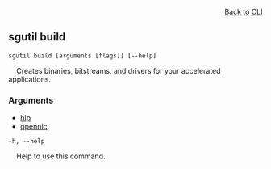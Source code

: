 <div id="readme" class="Box-body readme blob js-code-block-container">
<article class="markdown-body entry-content p-3 p-md-6" itemprop="text">
<p align="right">
<a href="https://github.com/fpgasystems/sgrt/blob/main/cli/manual.md#cli">Back to CLI</a>
</p>

## sgutil build

<code>sgutil build [arguments [flags]] [--help]</code>
<p>
  &nbsp; &nbsp; Creates binaries, bitstreams, and drivers for your accelerated applications.
</p>

### Arguments

* [hip](./sgutil-build-hip.md#sgutil-build-hip)
* [opennic](./sgutil-build-opennic.md#sgutil-build-opennic)

<code>-h, --help</code>
<p>
  &nbsp; &nbsp; Help to use this command.
</p>